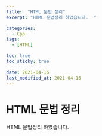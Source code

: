 ```yaml
---
title:  "HTML 문법 정리"
excerpt: "HTML 문법정리 하였습니다.  "

categories:
  - Cpp
tags:
  - [HTML]

toc: true
toc_sticky: true
 
date: 2021-04-16
last_modified_at: 2021-04-16
---
```


# HTML 문법 정리

HTML 문법정리 하였습니다.  